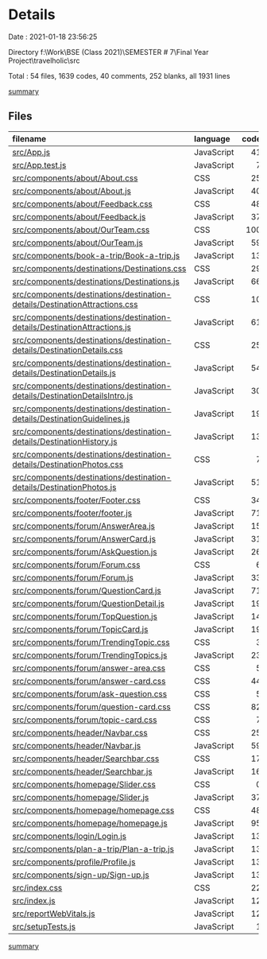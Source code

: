 # Details

Date : 2021-01-18 23:56:25

Directory f:\Work\BSE (Class 2021)\SEMESTER # 7\Final Year Project\travelholic\src

Total : 54 files,  1639 codes, 40 comments, 252 blanks, all 1931 lines

[summary](results.md)

## Files
| filename | language | code | comment | blank | total |
| :--- | :--- | ---: | ---: | ---: | ---: |
| [src/App.js](/src/App.js) | JavaScript | 41 | 1 | 5 | 47 |
| [src/App.test.js](/src/App.test.js) | JavaScript | 7 | 0 | 2 | 9 |
| [src/components/about/About.css](/src/components/about/About.css) | CSS | 25 | 0 | 1 | 26 |
| [src/components/about/About.js](/src/components/about/About.js) | JavaScript | 40 | 4 | 8 | 52 |
| [src/components/about/Feedback.css](/src/components/about/Feedback.css) | CSS | 48 | 0 | 0 | 48 |
| [src/components/about/Feedback.js](/src/components/about/Feedback.js) | JavaScript | 37 | 0 | 4 | 41 |
| [src/components/about/OurTeam.css](/src/components/about/OurTeam.css) | CSS | 100 | 0 | 15 | 115 |
| [src/components/about/OurTeam.js](/src/components/about/OurTeam.js) | JavaScript | 59 | 0 | 5 | 64 |
| [src/components/book-a-trip/Book-a-trip.js](/src/components/book-a-trip/Book-a-trip.js) | JavaScript | 13 | 1 | 3 | 17 |
| [src/components/destinations/Destinations.css](/src/components/destinations/Destinations.css) | CSS | 29 | 0 | 3 | 32 |
| [src/components/destinations/Destinations.js](/src/components/destinations/Destinations.js) | JavaScript | 66 | 2 | 8 | 76 |
| [src/components/destinations/destination-details/DestinationAttractions.css](/src/components/destinations/destination-details/DestinationAttractions.css) | CSS | 10 | 0 | 0 | 10 |
| [src/components/destinations/destination-details/DestinationAttractions.js](/src/components/destinations/destination-details/DestinationAttractions.js) | JavaScript | 61 | 0 | 5 | 66 |
| [src/components/destinations/destination-details/DestinationDetails.css](/src/components/destinations/destination-details/DestinationDetails.css) | CSS | 25 | 0 | 4 | 29 |
| [src/components/destinations/destination-details/DestinationDetails.js](/src/components/destinations/destination-details/DestinationDetails.js) | JavaScript | 54 | 6 | 13 | 73 |
| [src/components/destinations/destination-details/DestinationDetailsIntro.js](/src/components/destinations/destination-details/DestinationDetailsIntro.js) | JavaScript | 30 | 1 | 3 | 34 |
| [src/components/destinations/destination-details/DestinationGuidelines.js](/src/components/destinations/destination-details/DestinationGuidelines.js) | JavaScript | 19 | 0 | 4 | 23 |
| [src/components/destinations/destination-details/DestinationHistory.js](/src/components/destinations/destination-details/DestinationHistory.js) | JavaScript | 13 | 0 | 4 | 17 |
| [src/components/destinations/destination-details/DestinationPhotos.css](/src/components/destinations/destination-details/DestinationPhotos.css) | CSS | 7 | 0 | 0 | 7 |
| [src/components/destinations/destination-details/DestinationPhotos.js](/src/components/destinations/destination-details/DestinationPhotos.js) | JavaScript | 51 | 0 | 7 | 58 |
| [src/components/footer/Footer.css](/src/components/footer/Footer.css) | CSS | 34 | 0 | 1 | 35 |
| [src/components/footer/footer.js](/src/components/footer/footer.js) | JavaScript | 71 | 0 | 5 | 76 |
| [src/components/forum/AnswerArea.js](/src/components/forum/AnswerArea.js) | JavaScript | 15 | 0 | 3 | 18 |
| [src/components/forum/AnswerCard.js](/src/components/forum/AnswerCard.js) | JavaScript | 31 | 0 | 4 | 35 |
| [src/components/forum/AskQuestion.js](/src/components/forum/AskQuestion.js) | JavaScript | 26 | 0 | 5 | 31 |
| [src/components/forum/Forum.css](/src/components/forum/Forum.css) | CSS | 6 | 0 | 2 | 8 |
| [src/components/forum/Forum.js](/src/components/forum/Forum.js) | JavaScript | 33 | 1 | 10 | 44 |
| [src/components/forum/QuestionCard.js](/src/components/forum/QuestionCard.js) | JavaScript | 71 | 0 | 20 | 91 |
| [src/components/forum/QuestionDetail.js](/src/components/forum/QuestionDetail.js) | JavaScript | 19 | 0 | 5 | 24 |
| [src/components/forum/TopQuestion.js](/src/components/forum/TopQuestion.js) | JavaScript | 14 | 7 | 5 | 26 |
| [src/components/forum/TopicCard.js](/src/components/forum/TopicCard.js) | JavaScript | 19 | 0 | 3 | 22 |
| [src/components/forum/TrendingTopic.css](/src/components/forum/TrendingTopic.css) | CSS | 3 | 0 | 2 | 5 |
| [src/components/forum/TrendingTopics.js](/src/components/forum/TrendingTopics.js) | JavaScript | 23 | 0 | 4 | 27 |
| [src/components/forum/answer-area.css](/src/components/forum/answer-area.css) | CSS | 5 | 0 | 1 | 6 |
| [src/components/forum/answer-card.css](/src/components/forum/answer-card.css) | CSS | 44 | 0 | 8 | 52 |
| [src/components/forum/ask-question.css](/src/components/forum/ask-question.css) | CSS | 5 | 0 | 1 | 6 |
| [src/components/forum/question-card.css](/src/components/forum/question-card.css) | CSS | 82 | 0 | 18 | 100 |
| [src/components/forum/topic-card.css](/src/components/forum/topic-card.css) | CSS | 7 | 0 | 2 | 9 |
| [src/components/header/Navbar.css](/src/components/header/Navbar.css) | CSS | 25 | 0 | 1 | 26 |
| [src/components/header/Navbar.js](/src/components/header/Navbar.js) | JavaScript | 59 | 0 | 4 | 63 |
| [src/components/header/Searchbar.css](/src/components/header/Searchbar.css) | CSS | 17 | 0 | 3 | 20 |
| [src/components/header/Searchbar.js](/src/components/header/Searchbar.js) | JavaScript | 16 | 0 | 7 | 23 |
| [src/components/homepage/Slider.css](/src/components/homepage/Slider.css) | CSS | 0 | 0 | 1 | 1 |
| [src/components/homepage/Slider.js](/src/components/homepage/Slider.js) | JavaScript | 37 | 0 | 4 | 41 |
| [src/components/homepage/homepage.css](/src/components/homepage/homepage.css) | CSS | 48 | 3 | 3 | 54 |
| [src/components/homepage/homepage.js](/src/components/homepage/homepage.js) | JavaScript | 95 | 3 | 12 | 110 |
| [src/components/login/Login.js](/src/components/login/Login.js) | JavaScript | 13 | 1 | 5 | 19 |
| [src/components/plan-a-trip/Plan-a-trip.js](/src/components/plan-a-trip/Plan-a-trip.js) | JavaScript | 13 | 1 | 3 | 17 |
| [src/components/profile/Profile.js](/src/components/profile/Profile.js) | JavaScript | 13 | 1 | 3 | 17 |
| [src/components/sign-up/Sign-up.js](/src/components/sign-up/Sign-up.js) | JavaScript | 13 | 1 | 4 | 18 |
| [src/index.css](/src/index.css) | CSS | 22 | 0 | 3 | 25 |
| [src/index.js](/src/index.js) | JavaScript | 12 | 3 | 3 | 18 |
| [src/reportWebVitals.js](/src/reportWebVitals.js) | JavaScript | 12 | 0 | 2 | 14 |
| [src/setupTests.js](/src/setupTests.js) | JavaScript | 1 | 4 | 1 | 6 |

[summary](results.md)